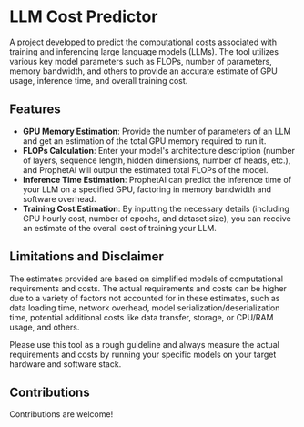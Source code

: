 # LLM Cost Predictor
  A project developed to predict the computational costs associated with training and inferencing large language models (LLMs). The tool utilizes various key model parameters such as FLOPs, number of parameters, memory bandwidth, and others to provide an accurate estimate of GPU usage, inference time, and overall training cost.

## Features

- **GPU Memory Estimation**: Provide the number of parameters of an LLM and get an estimation of the total GPU memory required to run it.
- **FLOPs Calculation**: Enter your model's architecture description (number of layers, sequence length, hidden dimensions, number of heads, etc.), and ProphetAI will output the estimated total FLOPs of the model.
- **Inference Time Estimation**: ProphetAI can predict the inference time of your LLM on a specified GPU, factoring in memory bandwidth and software overhead.
- **Training Cost Estimation**: By inputting the necessary details (including GPU hourly cost, number of epochs, and dataset size), you can receive an estimate of the overall cost of training your LLM.

## Limitations and Disclaimer

The estimates provided are based on simplified models of computational requirements and costs. The actual requirements and costs can be higher due to a variety of factors not accounted for in these estimates, such as data loading time, network overhead, model serialization/deserialization time, potential additional costs like data transfer, storage, or CPU/RAM usage, and others.

Please use this tool as a rough guideline and always measure the actual requirements and costs by running your specific models on your target hardware and software stack.

## Contributions

Contributions are welcome!
